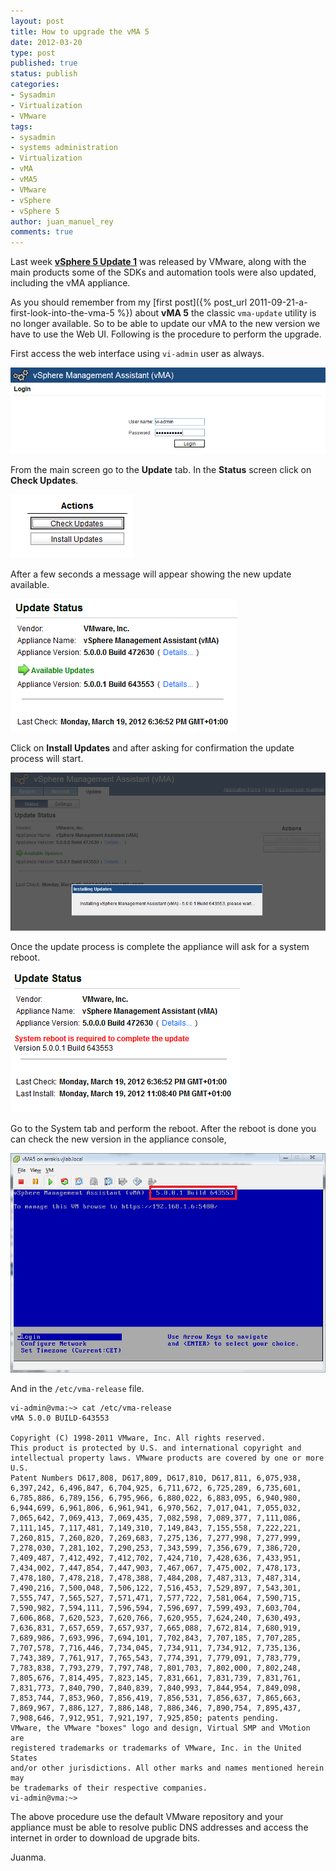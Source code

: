```yaml
---
layout: post
title: How to upgrade the vMA 5
date: 2012-03-20
type: post
published: true
status: publish
categories:
- Sysadmin
- Virtualization
- VMware
tags:
- sysadmin
- systems administration
- Virtualization
- vMA
- vMA5
- VMware
- vSphere
- vSphere 5
author: juan_manuel_rey
comments: true
---
```


Last week **[vSphere 5 Update 1](http://blogs.vmware.com/vsphere/2012/03/cloud-infrastructure-suite-updates.html)** was released by VMware, along with the main products some of the SDKs and automation tools were also updated, including the vMA appliance.

As you should remember from my [first post]({% post_url 2011-09-21-a-first-look-into-the-vma-5 %}) about **vMA 5** the classic `vma-update` utility is no longer available. So to be able to update our vMA to the new version we have to use the Web UI. Following is the procedure to perform the upgrade.

First access the web interface using `vi-admin` user as always.

[![](/images/vma_vima_login.png "vMA login screen")]({{site.url}}/images/vma_vima_login.png)

From the main screen go to the **Update** tab. In the **Status** screen click on **Check Updates**.

[![](/images/vma_check_updates.png "Check Updates")]({{site.url}}/images/vma_check_updates.png)

After a few seconds a message will appear showing the new update available.

[![](/images/vma_available_updates_screen.png "Available Updates")]({{site.url}}/images/vma_available_updates_screen.png)

Click on **Install Updates** and after asking for confirmation the update process will start.

[![](/images/vma_installing_updates.png "Installing Updates")]({{site.url}}/images/vma_installing_updates.png)

Once the update process is complete the appliance will ask for a system reboot.

[![](/images/vma_system_reboot.png "System reboot required")]({{site.url}}/images/vma_system_reboot.png)

Go to the System tab and perform the reboot. After the reboot is done you can check the new version in the appliance console,

[![](/images/vma_service_console.png "New vMA version")]({{site.url}}/images/vma_service_console.png)

And in the `/etc/vma-release` file.

```
vi-admin@vma:~> cat /etc/vma-release
vMA 5.0.0 BUILD-643553

Copyright (C) 1998-2011 VMware, Inc. All rights reserved.
This product is protected by U.S. and international copyright and
intellectual property laws. VMware products are covered by one or more U.S.
Patent Numbers D617,808, D617,809, D617,810, D617,811, 6,075,938,
6,397,242, 6,496,847, 6,704,925, 6,711,672, 6,725,289, 6,735,601,
6,785,886, 6,789,156, 6,795,966, 6,880,022, 6,883,095, 6,940,980,
6,944,699, 6,961,806, 6,961,941, 6,970,562, 7,017,041, 7,055,032,
7,065,642, 7,069,413, 7,069,435, 7,082,598, 7,089,377, 7,111,086,
7,111,145, 7,117,481, 7,149,310, 7,149,843, 7,155,558, 7,222,221,
7,260,815, 7,260,820, 7,269,683, 7,275,136, 7,277,998, 7,277,999,
7,278,030, 7,281,102, 7,290,253, 7,343,599, 7,356,679, 7,386,720,
7,409,487, 7,412,492, 7,412,702, 7,424,710, 7,428,636, 7,433,951,
7,434,002, 7,447,854, 7,447,903, 7,467,067, 7,475,002, 7,478,173,
7,478,180, 7,478,218, 7,478,388, 7,484,208, 7,487,313, 7,487,314,
7,490,216, 7,500,048, 7,506,122, 7,516,453, 7,529,897, 7,543,301,
7,555,747, 7,565,527, 7,571,471, 7,577,722, 7,581,064, 7,590,715,
7,590,982, 7,594,111, 7,596,594, 7,596,697, 7,599,493, 7,603,704,
7,606,868, 7,620,523, 7,620,766, 7,620,955, 7,624,240, 7,630,493,
7,636,831, 7,657,659, 7,657,937, 7,665,088, 7,672,814, 7,680,919,
7,689,986, 7,693,996, 7,694,101, 7,702,843, 7,707,185, 7,707,285,
7,707,578, 7,716,446, 7,734,045, 7,734,911, 7,734,912, 7,735,136,
7,743,389, 7,761,917, 7,765,543, 7,774,391, 7,779,091, 7,783,779,
7,783,838, 7,793,279, 7,797,748, 7,801,703, 7,802,000, 7,802,248,
7,805,676, 7,814,495, 7,823,145, 7,831,661, 7,831,739, 7,831,761,
7,831,773, 7,840,790, 7,840,839, 7,840,993, 7,844,954, 7,849,098,
7,853,744, 7,853,960, 7,856,419, 7,856,531, 7,856,637, 7,865,663,
7,869,967, 7,886,127, 7,886,148, 7,886,346, 7,890,754, 7,895,437,
7,908,646, 7,912,951, 7,921,197, 7,925,850; patents pending.
VMware, the VMware "boxes" logo and design, Virtual SMP and VMotion are
registered trademarks or trademarks of VMware, Inc. in the United States
and/or other jurisdictions. All other marks and names mentioned herein may
be trademarks of their respective companies.
vi-admin@vma:~>
```

The above procedure use the default VMware repository and your appliance must be able to resolve public DNS addresses and access the internet in order to download de upgrade bits.

Juanma.
